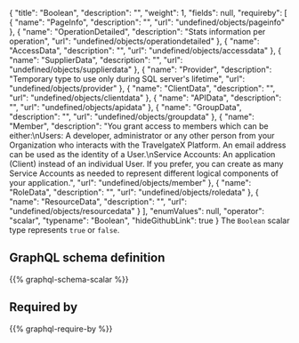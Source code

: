 {
  "title": "Boolean",
  "description": "",
  "weight": 1,
  "fields": null,
  "requireby": [
    {
      "name": "PageInfo",
      "description": "",
      "url": "undefined/objects/pageinfo"
    },
    {
      "name": "OperationDetailed",
      "description": "Stats information per operation",
      "url": "undefined/objects/operationdetailed"
    },
    {
      "name": "AccessData",
      "description": "",
      "url": "undefined/objects/accessdata"
    },
    {
      "name": "SupplierData",
      "description": "",
      "url": "undefined/objects/supplierdata"
    },
    {
      "name": "Provider",
      "description": "Temporary type to use only during SQL server's lifetime",
      "url": "undefined/objects/provider"
    },
    {
      "name": "ClientData",
      "description": "",
      "url": "undefined/objects/clientdata"
    },
    {
      "name": "APIData",
      "description": "",
      "url": "undefined/objects/apidata"
    },
    {
      "name": "GroupData",
      "description": "",
      "url": "undefined/objects/groupdata"
    },
    {
      "name": "Member",
      "description": "You grant access to members which can be either:\nUsers: A developer, administrator or any other person from your Organization who interacts with the TravelgateX Platform. An email address can be used as the identity of a User.\nService Accounts: An application (Client) instead of an individual User. If you prefer, you can create as many Service Accounts as needed to represent different logical components of your application.",
      "url": "undefined/objects/member"
    },
    {
      "name": "RoleData",
      "description": "",
      "url": "undefined/objects/roledata"
    },
    {
      "name": "ResourceData",
      "description": "",
      "url": "undefined/objects/resourcedata"
    }
  ],
  "enumValues": null,
  "operator": "scalar",
  "typename": "Boolean",
  "hideGithubLink": true
}
The `Boolean` scalar type represents `true` or `false`.
## GraphQL schema definition

{{% graphql-schema-scalar %}}

## Required by

{{% graphql-require-by %}}
